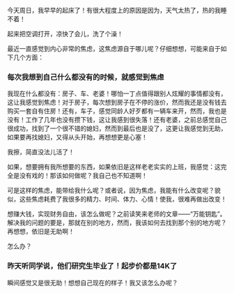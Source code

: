 今天周日，我早早的起床了！有很大程度上的原因是因为，天气太热了，热的我睡不着！

起来把空调打开，凉快了会儿，洗了个澡！

最近一直感觉到内心非常的焦虑，这焦虑源自于哪儿呢？仔细想想，可能来自于如下几个方面：

### 每次我想到自己什么都没有的时候，就感觉到焦虑

我现在什么都没有：房子、车、老婆！哪怕一丁点值得跟别人炫耀的事情都没有，这让我感觉到焦虑！对于房子，每次想到房子在不停的涨价，然而我还是没有钱去购买一套自有住房！还有，车子，感觉同龄人好歹都有一辆车来开，然而，我也是没有！工作了几年也没有攒下钱，这让我感到很失落！还有老婆，之前总感觉自己很成功，找到了一个很不错的媳妇，然而到最后也是没了，这更让我感觉到无助，如果要再找媳妇，又得从头开始，再想想更是心塞！

我擦，简直没法儿活了！

如果，想要拥有我所想要的东西，如果依旧是这样老老实实的上班，我感觉：这完全是没有戏的！那该如何做呢？我自己也不知道啊！

可是这样的焦虑，能带给我什么呢？或者说，因为焦虑，我能有什么改变呢？貌似，这些焦虑耗费了我很多的精力、时间、体力、心情！使我，很难再做出改变！

想赚大钱，实现财务自由，该怎么做呢？之前读笑来老师的文章——“万能钥匙”。解决我的问题的要是，那就在别的地方，然而，我该如何去找到那个别的地方呢？再想想，依旧是无助啊！

怎么办？

### 昨天听同学说，他们研究生毕业了！起步价都是14K了

瞬间感觉又是很无助！想想自己现在的样子！我又该怎么办呢？

